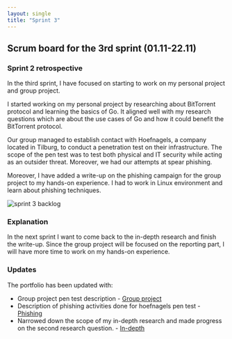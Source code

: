 ```yaml
---
layout: single
title: "Sprint 3"
---
```


## Scrum board for the 3rd sprint (01.11-22.11)

### Sprint 2 retrospective

In the third sprint, I have focused on starting to work on my personal project and group project.

I started working on my personal project by researching about BitTorrent protocol and learning the basics of Go. It aligned well with my
research questions which are about the use cases of Go and how it could benefit the BitTorrent protocol.

Our group managed to establish contact with Hoefnagels, a company located in Tilburg, to conduct a penetration test on their infrastructure.
The scope of the pen test was to test both physical and IT security while acting as an outsider threat. Moreover, we had our attempts at spear phishing.

Moreover, I have added a write-up on the phishing campaign for the group project to my hands-on experience. I had to work in Linux environment
and learn about phishing techniques.

![sprint 3 backlog](../../assets/img/backlog/backlog_3.png)

### Explanation

In the next sprint I want to come back to the in-depth research and finish the write-up. Since the group project will be focused on the
reporting part, I will have more time to work on my hands-on experience.

### Updates

The portfolio has been updated with:

* Group project pen test description - [Group project](/group/description)
* Description of phishing activities done for hoefnagels pen test - [Phishing](/group/phishing)
* Narrowed down the scope of my in-depth research and made progress on the second research question. - [In-depth](/redt/in-depth)

